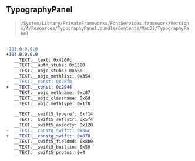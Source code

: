 ## TypographyPanel

> `/System/Library/PrivateFrameworks/FontServices.framework/Versions/A/Resources/TypographyPanel.bundle/Contents/MacOS/TypographyPanel`

```diff

-103.0.0.0.0
+104.0.0.0.0
   __TEXT.__text: 0x4200c
   __TEXT.__auth_stubs: 0x1580
   __TEXT.__objc_stubs: 0x560
   __TEXT.__objc_methlist: 0x354
-  __TEXT.__const: 0x28f8
+  __TEXT.__const: 0x2944
   __TEXT.__objc_methname: 0xc87
   __TEXT.__objc_classname: 0x6d
   __TEXT.__objc_methtype: 0x1f8

   __TEXT.__swift5_typeref: 0xf14
   __TEXT.__swift5_reflstr: 0x5f4
   __TEXT.__swift5_assocty: 0x120
-  __TEXT.__constg_swiftt: 0x86c
+  __TEXT.__constg_swiftt: 0x878
   __TEXT.__swift5_fieldmd: 0x8b0
   __TEXT.__swift5_builtin: 0x50
   __TEXT.__swift5_protos: 0x4

```

